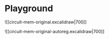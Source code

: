 # Playground

![[circuit-mem-original.excalidraw|700]]

![[circuit-mem-original-autoreg.excalidraw|700]]

